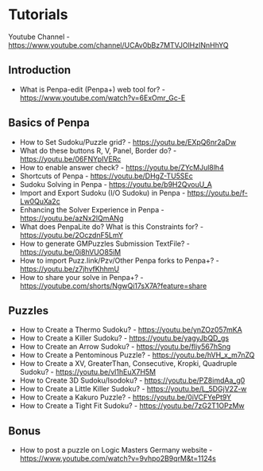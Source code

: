 # Tutorials
Youtube Channel - https://www.youtube.com/channel/UCAv0bBz7MTVJOlHzINnHhYQ

## Introduction
* What is Penpa-edit (Penpa+) web tool for? - https://www.youtube.com/watch?v=6ExOmr_Gc-E

## Basics of Penpa
* How to Set Sudoku/Puzzle grid? - https://youtu.be/EXpQ6nr2aDw
* What do these buttons R, V, Panel, Border do? - https://youtu.be/06FNYpIVERc
* How to enable answer check? - https://youtu.be/ZYcMJul8lh4
* Shortcuts of Penpa - https://youtu.be/DHgZ-TU5SEc
* Sudoku Solving in Penpa - https://youtu.be/b9H2QvouU_A
* Import and Export Sudoku (I/O Sudoku) in Penpa - https://youtu.be/f-Lw0QuXa2c
* Enhancing the Solver Experience in Penpa - https://youtu.be/azNx2lQmANg
* What does PenpaLite do? What is this Constraints for? - https://youtu.be/2OczdnF5LmY
* How to generate GMPuzzles Submission TextFile? - https://youtu.be/0i8hVUO85iM
* How to import Puzz.link/Pzv/Other Penpa forks to Penpa+? - https://youtu.be/z7jhvfKhhmU
* How to share your solve in Penpa+? - https://youtube.com/shorts/NgwQi17sX7A?feature=share

## Puzzles
* How to Create a Thermo Sudoku? - https://youtu.be/ynZOz057mKA
* How to Create a Killer Sudoku? - https://youtu.be/yagyJbQD_gs
* How to Create an Arrow Sudoku? - https://youtu.be/fliy567hSng
* How to Create a Pentominous Puzzle? - https://youtu.be/hVH_x_m7nZQ
* How to Create a XV, GreaterThan, Consecutive, Kropki, Quadruple Sudoku? - https://youtu.be/vl1hEuX7H5M
* How to Create 3D Sudoku/Isodoku? - https://youtu.be/PZ8imdAa_g0
* How to Create a Little Killer Sudoku? - https://youtu.be/L_5DGjV2Z-w
* How to Create a Kakuro Puzzle? - https://youtu.be/0iVCFYePt9Y
* How to Create a Tight Fit Sudoku? - https://youtu.be/7zG2T1OPzMw

## Bonus
* How to post a puzzle on Logic Masters Germany website - https://www.youtube.com/watch?v=9vhpo2B9qrM&t=1124s
